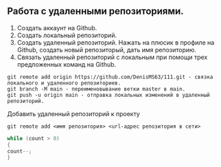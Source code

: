## Работа с удаленными репозиториями.
1. Создать аккаунт на Github.
2. Создать локальный репозиторий.  
3. Создать удаленный репозиторий. Нажать на плюсик в профиле на Github, создать новый репозиторый, дать имя репозиторию.
4. Связать удаленный репозиторий с локальным при помощи трех предложенных команд на Github.
```
git remote add origin https://github.com/DenisMS63/111.git - связка локального и удаленного репозиториев.
git branch -M main - переименовывание ветки master в main.
git push -u origin main - отправка локальных изменений в удаленный репозиторий.
```
Добавить удаленный репозиторий к проекту
```
git remote add <имя репозитория> <url-адрес репозитория в сети>
```
```C#
while (count > 0)
{
count--;
}
